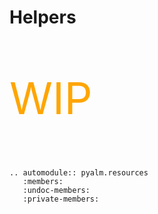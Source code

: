 # Helpers

<p style="font-size: 5em; color: orange">WIP</p>


```{eval-rst}  
.. automodule:: pyalm.resources
   :members:
   :undoc-members:
   :private-members:
```


